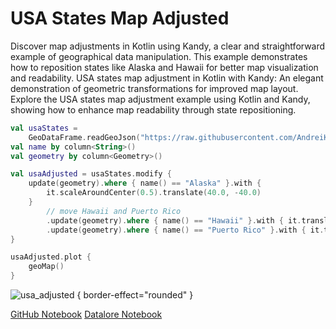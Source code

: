 # USA States Map Adjusted

<web-summary>
Discover map adjustments in Kotlin using Kandy, a clear and straightforward example of geographical data manipulation.
This example demonstrates how to reposition states like Alaska and Hawaii for better map visualization and readability.
</web-summary>

<card-summary>
USA states map adjustment in Kotlin with Kandy: An elegant demonstration of geometric transformations for improved map layout.
</card-summary>

<link-summary>
Explore the USA states map adjustment example using Kotlin and Kandy, showing how to enhance map readability through state repositioning.
</link-summary>


<!---IMPORT org.jetbrains.kotlinx.kandy.geo.samples.gallery.Geo-->

<!---FUN usa_adjusted-->

```kotlin
val usaStates =
    GeoDataFrame.readGeoJson("https://raw.githubusercontent.com/AndreiKingsley/datasets/refs/heads/main/USA.json")
val name by column<String>()
val geometry by column<Geometry>()

val usaAdjusted = usaStates.modify {
    update(geometry).where { name() == "Alaska" }.with {
        it.scaleAroundCenter(0.5).translate(40.0, -40.0)
    }
        // move Hawaii and Puerto Rico
        .update(geometry).where { name() == "Hawaii" }.with { it.translate(65.0, 0.0) }
        .update(geometry).where { name() == "Puerto Rico" }.with { it.translate(-10.0, 5.0) }
}

usaAdjusted.plot {
    geoMap()
}
```

<!---END-->

![usa_adjusted](usa_adjusted.svg) { border-effect="rounded" }

<seealso style="cards">
       <category ref="example-ktnb">
           <a href="https://github.com/Kotlin/kandy/blob/main/examples/notebooks/lets-plot/samples/area/simple_area.ipynb" summary="View the notebook on our GitHub repository">GitHub Notebook</a>
           <a href="https://datalore.jetbrains.com/report/static/KQKedA4jDrKu63O53gEN0z/LmZB0wrcS6YNG09OENeQsH" summary="Experiment with this example on Datalore">Datalore Notebook</a>
       </category>
</seealso>
